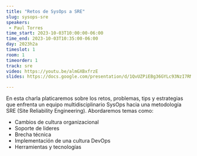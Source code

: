 ```yaml
---
title: "Retos de SysOps a SRE"
slug: sysops-sre
speakers:
 - Paul Torres
time_start: 2023-10-03T10:00:00-06:00
time_end: 2023-10-03T10:35:00-06:00
day: 2023h2a
timeslot: 1
room: 1
timeorder: 1
track: sre
video: https://youtu.be/almGXBxfrzE
slides: https://docs.google.com/presentation/d/1QvUZPiEBg36GYLc93NzI7RMhxGHLQLuL8sCGpEMQ2Aw/edit?usp=sharing

---
```


En esta charla platicaremos sobre los retos, problemas, tips y estrategias que enfrenta un equipo multidisciplinario SysOps hacia una metodología SRE (Site Reliability Engineering). Abordaremos temas como:
 - Cambios de cultura organizacional
 - Soporte de lideres 
 - Brecha técnica 
 - Implementación de una cultura DevOps
 - Herramientas y tecnologías